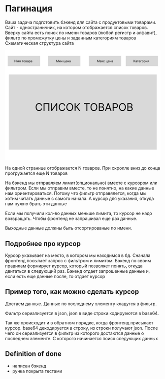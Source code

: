 # Пагинация
Ваша задача подготовить бэкенд для сайта с продуктовыми товарами.
Сайт - одностраничник, на котором отображается список товаров.
Вверху сайта есть поиск по имени товаров (любой регистр и алфавит), фильтр по промежутку цены и заданным категориям товаров
Схематическая структура сайта

![Схема сайта](./img/site.png)


На одной странице отображается N товаров. При скролле вниз до конца прогружается еще N товаров

На бэкенд мы отправляем лимит(опционально) вместе с курсором или фильтром. Если мы отправим вместе, то не понятно, на какие данные нам ориентироваться. Потому что фильтр отправялется, когда мы хотим читать данные с самого начала. А курсор для указания, откуда нам нужно брать эти данные

Если мы получили кол-во данных меньше лимита, то курсор не надо возвращать. Чтобы фронтенд не запрашивал еще раз данные.

Выходные данные должны быть отсортированые по имени.

## Подробнее про курсор
Курсор указывает на место, в котором мы находимся в бд.
Сначала фронтенд посылает запрос с фильтром и лимитом. Бэкенд по своим правилам формирует курсор, который позволяет понять, откуда двигаться в следующий раз.
Бэкенд отдает запрошенные данные и, если есть еще данные после, то отдает курсор

## Пример того, как можно сделать курсор
Достаем данные. Данные по последнему элементу кладутся в фильтр.

Фильтр сериализуется в json, json в виде строки кодируеются в base64.

Так же происходит и в обратном порядке, когда фронтенд присылает курсор. base64 декодируется в строку, из строки получают json. После чего он сериализуется в фильтр из которого достаются данные о последнем элементе. С которого начинается поиск следующих данных

## Definition of done
 - написан бэкенд
 - ручка покрыта тестами